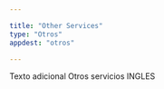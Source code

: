 ```yaml
---

title: "Other Services"
type: "Otros"
appdest: "otros"

---
```


Texto adicional Otros servicios INGLES 

